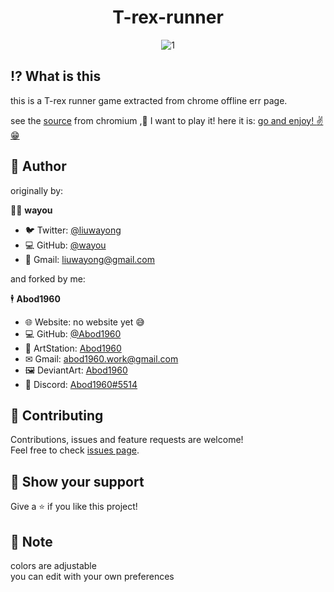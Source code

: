 <h1 align="center">T-rex-runner</h1>
<div align="center">
  
![1](https://github.com/Abod1960/T-rex-runner/blob/2e452e6a3e957960bd7644ccf4d45f25ce858899/assets/nord%20theme%20preview.gif)

</div>

## ⁉ What is this
this is a T-rex runner game extracted from chrome offline err page.

see the [source](https://cs.chromium.org/chromium/src/components/neterror/resources/offline.js?q=t-rex+package:%5Echromium$&dr=C&l=7) from chromium
,💠 I want to play it!
here it is:
[go and enjoy! :v: :grin:  ](https://abod1960.github.io/Nordic-T-rex-runner/)

## 👤 Author

originally by:

🧍‍♂️ **wayou**

* 🐦 Twitter: [@liuwayong](https://twitter.com/liuwayong)
* 💻 GitHub: [@wayou](https://github.com/wayou)
* 💬 Gmail: [liuwayong@gmail.com](liuwayong@gmail.com)<br>

and forked by me:

🕴 **Abod1960**

* 🌐 Website: no website yet 😅
* 💻 GitHub: [@Abod1960](https://github.com/Abod1960)
* 🎨 ArtStation: [Abod1960](https://www.artstation.com/abod1960)
*  ✉ Gmail: abod1960.work@gmail.com
*   🖼 DeviantArt: [Abod1960](https://www.deviantart.com/abod1960)
*   💬 Discord: [Abod1960#5514](https://discord.com/users/750369816279253083)<br>

## 🤝 Contributing

Contributions, issues and feature requests are welcome!<br />Feel free to check [issues page](https://github.com/sheeepdev/nordtube/issues). 

## 🌟 Show your support

Give a ⭐️ if you like this project!

## 📝 Note

colors are adjustable<br>
you can edit with your own preferences
